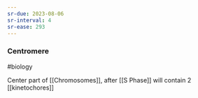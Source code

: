 ```yaml
---
sr-due: 2023-08-06
sr-interval: 4
sr-ease: 293
---
```


### Centromere
#biology 

Center part of [[Chromosomes]], after [[S Phase]] will contain 2 [[kinetochores]] 